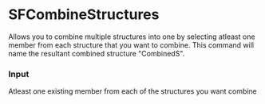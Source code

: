 # SFCombineStructures

Allows you to combine multiple structures into one by selecting atleast one member from each structure that you want to combine. This command will name the resultant combined structure "CombinedS".

### Input
Atleast one existing member from each of the structures you want combine
